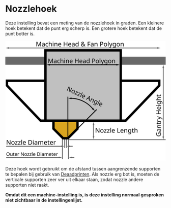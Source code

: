 Nozzlehoek
====
Deze instelling bevat een meting van de nozzlehoek in graden. Een kleinere hoek betekent dat de punt erg scherp is. Een grotere hoek betekent dat de punt botter is.

![printkopafmetingen](../../../articles/images/head_dimensions.svg)

Deze hoek wordt gebruikt om de afstand tussen aangrenzende supporten te bepalen bij gebruik van [Deaadprinten](../experimental/wireframe_enabled.md). Als nozzle erg bot is, moeten de verticale supporten zeer ver uit elkaar staan, zodat nozzle andere supporten niet raakt.

**Omdat dit een machine-instelling is, is deze instelling normaal gesproken niet zichtbaar in de instellingenlijst.**